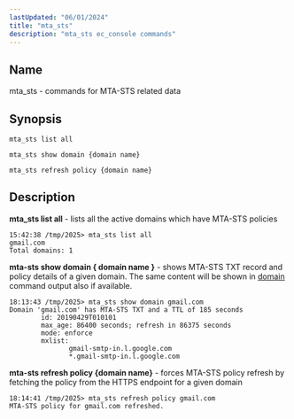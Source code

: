 ```yaml
---
lastUpdated: "06/01/2024"
title: "mta_sts"
description: "mta_sts ec_console commands" 
---
```


<a name="console_commands.mta-sts"></a>
## Name

mta_sts - commands for MTA-STS related data

## Synopsis

`mta_sts list all`

`mta_sts show domain {domain name}`

`mta_sts refresh policy {domain name}`

## Description

**mta_sts list all**     - lists all the active domains which have MTA-STS policies

```
15:42:38 /tmp/2025> mta_sts list all
gmail.com
Total domains: 1
```

**mta-sts show domain { domain name }**     - shows MTA-STS TXT record and policy details of a given domain.
 The same content will be shown in [domain](/momentum/4/console-commands/domain) command output also if
 available.


```
18:13:43 /tmp/2025> mta_sts show domain gmail.com
Domain 'gmail.com' has MTA-STS TXT and a TTL of 185 seconds
        id: 20190429T010101
        max_age: 86400 seconds; refresh in 86375 seconds
        mode: enforce
        mxlist:
               gmail-smtp-in.l.google.com
               *.gmail-smtp-in.l.google.com
```

**mta-sts refresh policy {domain name}**     - forces MTA-STS policy refresh by fetching the policy
 from the HTTPS endpoint for a given domain


```
18:14:41 /tmp/2025> mta_sts refresh policy gmail.com
MTA-STS policy for gmail.com refreshed.
```
